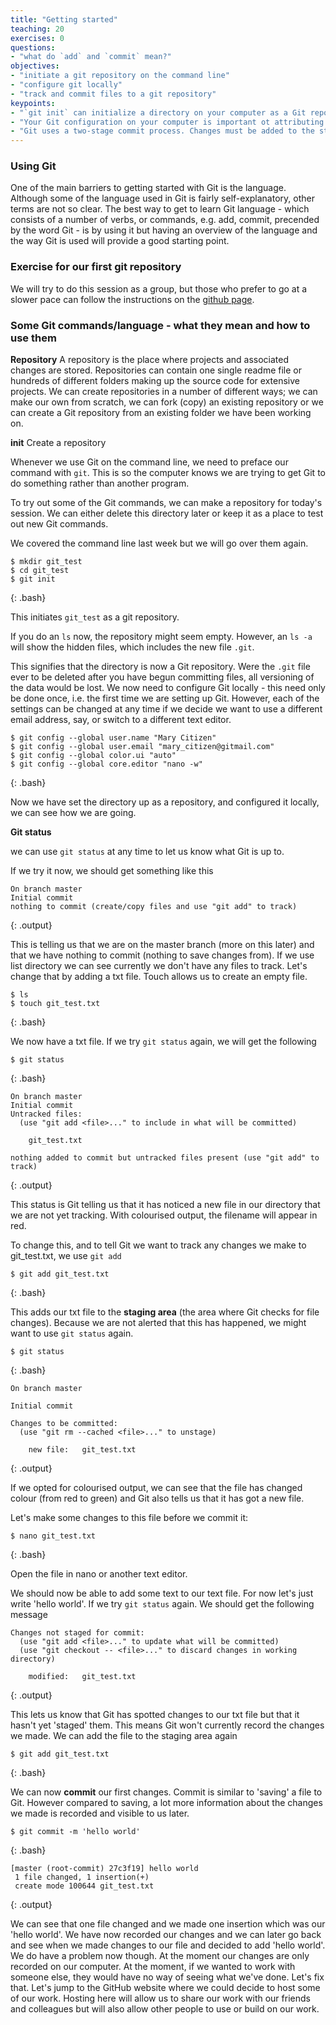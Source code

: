 ```yaml
---
title: "Getting started"
teaching: 20
exercises: 0
questions:
- "what do `add` and `commit` mean?"
objectives:
- "initiate a git repository on the command line"
- "configure git locally"
- "track and commit files to a git repository"
keypoints:
- "`git init` can initialize a directory on your computer as a Git repository"
- "Your Git configuration on your computer is important ot attributing your work to you"
- "Git uses a two-stage commit process. Changes must be added to the staging area and then committed from there"
---
```

### Using Git
One of the main barriers to getting started with Git is the language. Although some of the language used in Git is fairly self-explanatory, other terms are not so clear. The best way to get to learn Git language - which consists of a number of verbs, or commands, e.g. add, commit, precended by the word Git - is by using it but having an overview of the language and the way Git is used will provide a good starting point.

<!demonstrate Git commands whilst outlining what they mean>

### Exercise for our first git repository

We will try to do this session as a group, but those who prefer to go at a slower pace can follow the instructions on the [github page](https://github.com/data-lessons/library-git).  

### Some Git commands/language - what they mean and how to use them

**Repository** A repository is the place where projects and associated changes are stored. Repositories can contain one single readme file or hundreds of different folders making up the source code for extensive projects. We can create repositories in a number of different ways; we can make our own from scratch, we can fork (copy) an existing repository or we can create a Git repository from an existing folder we have been working on.

**init** Create a repository

Whenever we use Git on the command line, we need to preface our command with `git`. This is so the computer knows we are trying to get Git to do something rather than another program.

To try out some of the Git commands, we can make a repository for today's session. We can either delete this directory later or keep it as a place to test out new Git commands.

We covered the command line last week but we will go over them again. <!explain commands as we go along>

~~~
$ mkdir git_test
$ cd git_test
$ git init
~~~
{: .bash}

This initiates `git_test` as a git repository. 

If you do an `ls` now, the repository might seem empty. However, an `ls -a` will show the hidden files, which includes the new file `.git`.

This signifies that the directory is now a Git repository. Were the `.git` file ever to be deleted after you have begun committing files, all versioning of the data would be lost. 
We now need to configure Git locally - this need only be done once, i.e. the first time we are setting up Git. However, each of the settings can be changed at any time if we decide we want to use a different email address, say, or switch to a different text editor.

~~~
$ git config --global user.name "Mary Citizen"
$ git config --global user.email "mary_citizen@gitmail.com"
$ git config --global color.ui "auto"
$ git config --global core.editor "nano -w"
~~~
{: .bash}

Now we have set the directory up as a repository, and configured it locally, we can see how we are going.

**Git status**

we can use `git status` at any time to let us know what Git is up to.

If we try it now, we should get something like this

~~~
On branch master
Initial commit
nothing to commit (create/copy files and use "git add" to track)
~~~
{: .output}

This is telling us that we are on the master branch (more on this later) and that we have nothing to commit (nothing to save changes from).
If we use list directory we can see currently we don't have any files to track. Let's change that by adding a txt file. Touch allows us to create an empty file.

~~~
$ ls
$ touch git_test.txt
~~~
{: .bash}

We now have a txt file. If we try `git status` again, we will get the following

~~~
$ git status
~~~
{: .bash}
~~~
On branch master
Initial commit
Untracked files:
  (use "git add <file>..." to include in what will be committed)

    git_test.txt

nothing added to commit but untracked files present (use "git add" to track)
~~~
{: .output}

This status is Git telling us that it has noticed a new file in our directory that we are not yet tracking. With colourised output, the filename will appear in red.

To change this, and to tell Git we want to track any changes we make to git_test.txt, we use `git add`

~~~
$ git add git_test.txt
~~~
{: .bash}

This adds our txt file to the **staging area** (the area where Git checks for file changes). Because we are not alerted that this has happened, we might want to use `git status` again.

~~~
$ git status
~~~
{: .bash}
~~~
On branch master

Initial commit

Changes to be committed:
  (use "git rm --cached <file>..." to unstage)

    new file:   git_test.txt
~~~
{: .output}

If we opted for colourised output, we can see that the file has changed colour (from red to green) and Git also tells us that it has got a new file.

Let's make some changes to this file before we commit it:

~~~
$ nano git_test.txt
~~~
{: .bash}

Open the file in nano or another text editor.

We should now be able to add some text to our text file. For now let's just write 'hello world'. If we try `git status` again. We should get the following message

~~~
Changes not staged for commit:
  (use "git add <file>..." to update what will be committed)
  (use "git checkout -- <file>..." to discard changes in working directory)

    modified:   git_test.txt
~~~
{: .output}

This lets us know that Git has spotted changes to our txt file but that it hasn't yet 'staged' them. This means Git won't currently record the changes we made. We can add the file to the staging area again

~~~
$ git add git_test.txt
~~~
{: .bash}

We can now **commit** our first changes. Commit is similar to 'saving' a file to Git. However compared to saving, a lot more information about the changes we made is recorded and visible to us later.

~~~
$ git commit -m 'hello world'
~~~
{: .bash}
~~~
[master (root-commit) 27c3f19] hello world
 1 file changed, 1 insertion(+)
 create mode 100644 git_test.txt
~~~
{: .output}

We can see that one file changed and we made one insertion which was our 'hello world'. We have now recorded our changes and we can later go back and see when we made changes to our file and decided to add 'hello world'. We do have a problem now though. At the moment our changes are only recorded on our computer. At the moment, if we wanted to work with someone else, they would have no way of seeing what we've done. Let's fix that. Let's jump to the GitHub website where we could decide to host some of our work. Hosting here will allow us to share our work with our friends and colleagues but will also allow other people to use or build on our work.

